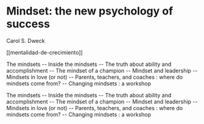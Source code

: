 # Mindset: the new psychology of success
Carol S. Dweck

[[mentalidad-de-crecimiento]]

The mindsets -- Inside the mindsets -- The truth about ability and accomplishment -- The mindset of a champion -- Mindset and leadership -- Mindsets in love (or not) -- Parents, teachers, and coaches : where do mindsets come from? -- Changing mindsets : a workshop

The mindsets -- Inside the mindsets -- The truth about ability and accomplishment -- The mindset of a champion -- Mindset and leadership -- Mindsets in love (or not) -- Parents, teachers, and coaches : where do mindsets come from? -- Changing mindsets : a workshop

